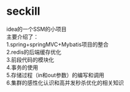 ﻿# seckill
idea的一个SSM的小项目<br/>
主要介绍了：<br/>
   1.spring+springMVC+Mybatis项目的整合<br/>
   2.redis的后端缓存优化<br/>
   3.前段代码的模块化<br/>
   4.事务的使用<br/>
   5.存储过程（in和out参数）的编写和调用<br/>
   6.集群的感性化认识和高并发秒杀优化的相关知识<br/>